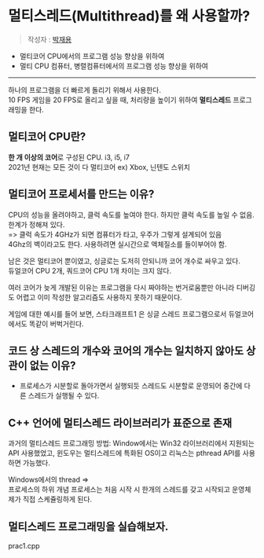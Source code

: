 # 멀티스레드(Multithread)를 왜 사용할까?
> 작성자 : [박재용](https://github.com/ggjae)
- 멀티코어 CPU에서의 프로그램 성능 향상을 위하여
- 멀티 CPU 컴퓨터, 병렬컴퓨터에서의 프로그램 성능 향상을 위하여

---

하나의 프로그램을 더 빠르게 돌리기 위해서 사용한다.  
10 FPS 게임을 20 FPS로 올리고 싶을 때, 처리량을 높이기 위하여 **멀티스레드** 프로그래밍을 한다.  

## 멀티코어 CPU란?

**한 개 이상의 코어**로 구성된 CPU. i3, i5, i7  
2021년 현재는 모든 것이 다 멀티코어 ex) Xbox, 닌텐도 스위치  

## **멀티코어 프로세서**를 만드는 이유?

CPU의 성능을 올려야하고, 클럭 속도를 높여야 한다. 하지만 클럭 속도를 높일 수 없음. 한계가 정해져 있다.  
=> 클럭 속도가 4GHz가 되면 컴퓨터가 타고, 우주가 그렇게 설계되어 있음  
4Ghz의 벽이라고도 한다. 사용하려면 실시간으로 액체질소를 들이부어야 함.  

남은 것은 멀티코어 뿐이였고, 싱글로는 도저히 안되니까 코어 개수로 싸우고 있다.  
듀얼코어 CPU 2개, 쿼드코어 CPU 1개 차이는 크지 않다.  

여러 코어가 늦게 개발된 이유는 프로그램을 다시 짜야하는 번거로움뿐만 아니라 디버깅도 어렵고 이미 작성한 알고리즘도 사용하지 못하기 때문이다.

게임에 대한 예시를 들어 보면, 스타크래프트1 은 싱글 스레드 프로그램으로서 듀얼코어에서도 똑같이 버벅거린다.  

## 코드 상 스레드의 개수와 코어의 개수는 일치하지 않아도 상관이 없는 이유?  

- 프로세스가 시분할로 돌아가면서 실행되듯 스레드도 시분할로 운영되어 중간에
다른 스레드가 실행될 수 있다.

## C++ 언어에 멀티스레드 라이브러리가 표준으로 존재

과거의 멀티스레드 프로그래밍 방법:
Window에서는 Win32 라이브러리에서 지원되는 API 사용했었고, 윈도우는 멀티스레드에 특화된 OS이고 리눅스는 pthread API를 사용하면 가능했다.

Windows에서의 thread =>  
프로세스의 하위 개념 프로세스는 처음 시작 시 한개의 스레드를 갖고 시작되고 운영체제가 직접 스케쥴링하게 된다.

## 멀티스레드 프로그래밍을 실습해보자.
prac1.cpp
